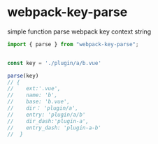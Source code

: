 # webpack-key-parse

simple function parse webpack key context string

```js
import { parse } from "webpack-key-parse";


const key = './plugin/a/b.vue'

parse(key)
// {
//    ext:'.vue',
//    name: 'b',
//    base: 'b.vue',
//    dir： 'plugin/a',
//    entry: 'plugin/a/b'
//    dir_dash:'plugin-a',
//    entry_dash: 'plugin-a-b'
//  }

```
